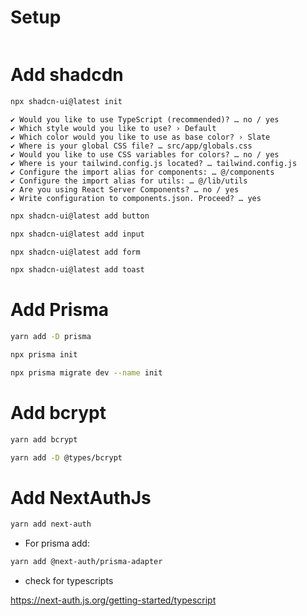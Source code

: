 # Setup

```

```

# Add shadcdn

```bash
npx shadcn-ui@latest init
```

```
✔ Would you like to use TypeScript (recommended)? … no / yes
✔ Which style would you like to use? › Default
✔ Which color would you like to use as base color? › Slate
✔ Where is your global CSS file? … src/app/globals.css
✔ Would you like to use CSS variables for colors? … no / yes
✔ Where is your tailwind.config.js located? … tailwind.config.js
✔ Configure the import alias for components: … @/components
✔ Configure the import alias for utils: … @/lib/utils
✔ Are you using React Server Components? … no / yes
✔ Write configuration to components.json. Proceed? … yes
```

```bash
npx shadcn-ui@latest add button
```

```bash
npx shadcn-ui@latest add input
```

```bash
npx shadcn-ui@latest add form
```

<!-- new -->

```bash
npx shadcn-ui@latest add toast
```

# Add Prisma

```bash
yarn add -D prisma
```

```bash
npx prisma init
```

```bash
npx prisma migrate dev --name init
```

# Add bcrypt

```bash
yarn add bcrypt
```

```bash
yarn add -D @types/bcrypt
```

# Add NextAuthJs

```bash
yarn add next-auth
```

- For prisma add:

```bash
yarn add @next-auth/prisma-adapter

```

- check for typescripts

https://next-auth.js.org/getting-started/typescript
